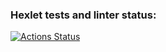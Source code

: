 ### Hexlet tests and linter status:
[![Actions Status](https://github.com/Beleg313/php-project-45/actions/workflows/hexlet-check.yml/badge.svg)](https://github.com/Beleg313/php-project-45/actions)
